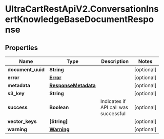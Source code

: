 # UltraCartRestApiV2.ConversationInsertKnowledgeBaseDocumentResponse

## Properties
Name | Type | Description | Notes
------------ | ------------- | ------------- | -------------
**document_uuid** | **String** |  | [optional] 
**error** | [**Error**](Error.md) |  | [optional] 
**metadata** | [**ResponseMetadata**](ResponseMetadata.md) |  | [optional] 
**s3_key** | **String** |  | [optional] 
**success** | **Boolean** | Indicates if API call was successful | [optional] 
**vector_keys** | **[String]** |  | [optional] 
**warning** | [**Warning**](Warning.md) |  | [optional] 


